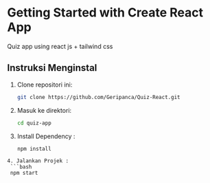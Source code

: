 # Getting Started with Create React App

Quiz app using react js + tailwind css

## Instruksi Menginstal

1. Clone repositori ini:
   ```bash
   git clone https://github.com/Geripanca/Quiz-React.git
   ```
2. Masuk ke direktori:
   ```bash
   cd quiz-app
   ```
3. Install Dependency :
   ```bash
   npm install
   ```

````
4. Jalankan Projek :
 ```bash
 npm start
````

